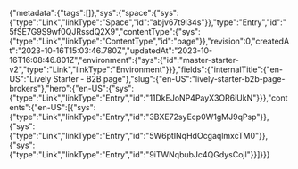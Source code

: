 {"metadata":{"tags":[]},"sys":{"space":{"sys":{"type":"Link","linkType":"Space","id":"abjv67t9l34s"}},"type":"Entry","id":"5fSE7G9S9wf0QJRssdQ2X9","contentType":{"sys":{"type":"Link","linkType":"ContentType","id":"page"}},"revision":0,"createdAt":"2023-10-16T15:03:46.780Z","updatedAt":"2023-10-16T16:08:46.801Z","environment":{"sys":{"id":"master-starter-v2","type":"Link","linkType":"Environment"}}},"fields":{"internalTitle":{"en-US":"Lively Starter - B2B page"},"slug":{"en-US":"lively-starter-b2b-page-brokers"},"hero":{"en-US":{"sys":{"type":"Link","linkType":"Entry","id":"11DkEJoNP4PayX3OR6iUkN"}}},"contents":{"en-US":[{"sys":{"type":"Link","linkType":"Entry","id":"3BXE72syEcp0W1gMJ9qPsp"}},{"sys":{"type":"Link","linkType":"Entry","id":"5W6ptINqHdOcgaqlmxcTM0"}},{"sys":{"type":"Link","linkType":"Entry","id":"9iTWNqbubJc4QGdysCojl"}}]}}}